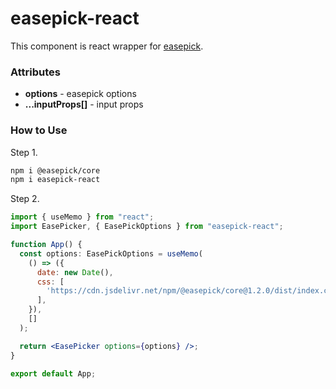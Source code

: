 # easepick-react

This component is react wrapper for [easepick](https://easepick.com/).



### Attributes

* **options** - easepick options
* **...inputProps[]** - input props


### How to Use

Step 1.
```bash
npm i @easepick/core
npm i easepick-react
```

Step 2.
```jsx
import { useMemo } from "react";
import EasePicker, { EasePickOptions } from "easepick-react";

function App() {
  const options: EasePickOptions = useMemo(
    () => ({
      date: new Date(),
      css: [
        'https://cdn.jsdelivr.net/npm/@easepick/core@1.2.0/dist/index.css',
      ],
    }),
    []
  );

  return <EasePicker options={options} />;
}

export default App;

```
